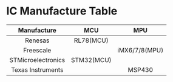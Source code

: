 # IC Manufacture Table
| Manufacture | MCU | MPU |
| :-: | :-: | :-: |
| Renesas | RL78(MCU) | |
| Freescale | | iMX6/7/8(MPU) |
| STMicroelectronics | STM32(MCU) | |
| Texas Instruments | | MSP430|

